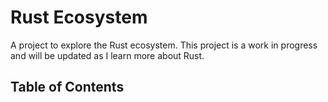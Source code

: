 # Rust Ecosystem

A project to explore the Rust ecosystem. This project is a work in progress and will be updated as I learn more about
Rust.

## Table of Contents
